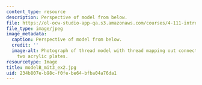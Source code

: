 ```yaml
---
content_type: resource
description: Perspective of model from below.
file: https://ol-ocw-studio-app-qa.s3.amazonaws.com/courses/4-111-introduction-to-architecture-environmental-design-spring-2014/234b807eb98cf0febe64bfba04a76da1_modelB_mit3_ex2.jpg
file_type: image/jpeg
image_metadata:
  caption: Perspective of model from below.
  credit: ''
  image-alt: Photograph of thread model with thread mapping out connections between
    two acrylic plates.
resourcetype: Image
title: modelB_mit3_ex2.jpg
uid: 234b807e-b98c-f0fe-be64-bfba04a76da1
---
```

